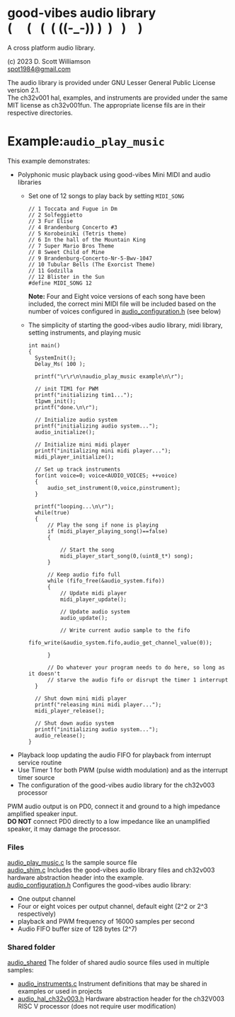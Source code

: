 # good-vibes audio library <br> (&nbsp;&nbsp;&nbsp;&nbsp;&nbsp;(&nbsp;&nbsp;&nbsp;(&nbsp;&nbsp;(&nbsp;((-_-))&nbsp;)&nbsp;&nbsp;)&nbsp;&nbsp;&nbsp;)&nbsp;&nbsp;&nbsp;&nbsp;) 

A cross platform audio library.

(c) 2023 D. Scott Williamson <br>
spot1984@gmail.com

The audio library is provided under GNU Lesser General Public License version 2.1.  
The ch32v001 hal, examples, and instruments are provided under the same MIT license as ch32v001fun.
The appropriate license fils are in their respective directories.

#  Example:`audio_play_music`
This example demonstrates:
* Polyphonic music playback using good-vibes Mini MIDI and audio libraries
  * Set one of 12 songs to play back by setting `MIDI_SONG`<br>
	  ```// Song to play
	  // 1 Toccata and Fugue in Dm
	  // 2 Solfeggietto
	  // 3 Fur Elise
	  // 4 Brandenburg Concerto #3
	  // 5 Korobeiniki (Tetris theme)
	  // 6 In the hall of the Mountain King
	  // 7 Super Mario Bros Theme
	  // 8 Sweet Child of Mine
	  // 9 Brandenburg-Concerto-Nr-5-Bwv-1047
	  // 10 Tubular Bells (The Exorcist Theme)
	  // 11 Godzilla
	  // 12 Blister in the Sun
	  #define MIDI_SONG 12
	  ```
      **Note:** Four and Eight voice versions of each song have been included, the correct mini MIDI file will be included based on the number of voices configured in [audio_configuration.h](audio_configuration.h) (see below)
	  
  * The simplicity of starting the good-vibes audio library, midi library, setting instruments, and playing music<br>
	  ```
	  int main()
	  {
	  	SystemInit();
	  	Delay_Ms( 100 );
	  
	  	printf("\r\r\n\naudio_play_music example\n\r");
	  
	  	// init TIM1 for PWM
	  	printf("initializing tim1...");
	  	t1pwm_init();
	  	printf("done.\n\r");
			  
	  	// Initialize audio system
	  	printf("initializing audio system...");
	  	audio_initialize();
	  
	  	// Initialize mini midi player
	  	printf("initializing mini midi player...");
	  	midi_player_initialize();
	  
	  	// Set up track instruments
	  	for(int voice=0; voice<AUDIO_VOICES; ++voice)
	  	{
	  		audio_set_instrument(0,voice,pinstrument);
	  	}
	  
	  	printf("looping...\n\r");
	  	while(true)
	  	{
	  		// Play the song if none is playing 
	  		if (midi_player_playing_song()==false)
	  		{
	  
	  			// Start the song
	  			midi_player_start_song(0,(uint8_t*) song);
	  		}
	  		
	  		// Keep audio fifo full
	  		while (fifo_free(&audio_system.fifo))
	  		{
	  			// Update midi player
	  			midi_player_update();
	  
	  			// Update audio system
	  			audio_update();
	  			
	  			// Write current audio sample to the fifo
	  			fifo_write(&audio_system.fifo,audio_get_channel_value(0));
	  
	  		}
	  		
	  		// Do whatever your program needs to do here, so long as it doesn't
	  		// starve the audio fifo or disrupt the timer 1 interrupt 
	  	}
	  
	  	// Shut down mini midi player
	  	printf("releasing mini midi player...");
	  	midi_player_release();
	  
	  	// Shut down audio system
	  	printf("initializing audio system...");
	  	audio_release();
	  }
	  ```
* Playback loop updating the audio FIFO for playback from interrupt service routine
* Use Timer 1 for both PWM (pulse width modulation) and as the interrupt timer source
* The configuration of the good-vibes audio library for the ch32v003 processor

PWM audio output is on PD0, connect it and ground to a high impedance amplified speaker input.  
**DO NOT** connect PD0 directly to a low impedance like an unamplified speaker, it may damage the processor.

### Files
[audio_play_music.c](audio_play_music.c) Is the sample source file<br> 
[audio_shim.c](audio_shim.c) Includes the good-vibes audio library files and ch32v003 hardware abstraction header into the example.<br>
[audio_configuration.h](audio_configuration.h) Configures the good-vibes audio library:
* One output channel
* Four or eight voices per output channel, default eight (2^2 or 2^3 respectively)
* playback and PWM frequency of 16000 samples per second
* Audio FIFO buffer size of 128 bytes (2^7)

### Shared folder
[audio_shared](../audio_shared) The folder of shared audio source files used in multiple samples:
* [audio_instruments.c](../audio_shared/audio_instruments.c) Instrument definitions that may be shared in examples or used in projects
* [audio_hal_ch32v003.h](../audio_shared/audio_hal_ch32v003.h) Hardware abstraction header for the ch32V003 RISC V processor (does not require user modification)

